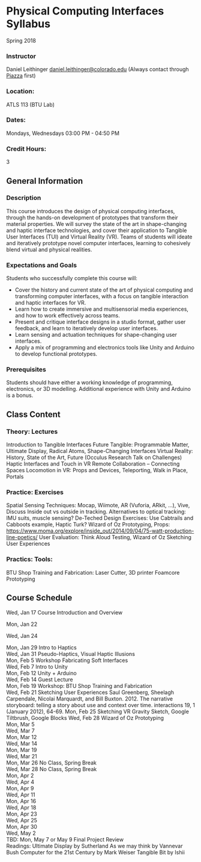 # Physical Computing Interfaces Syllabus
Spring 2018

### Instructor
Daniel Leithinger daniel.leithinger@colorado.edu	(Always contact through [Piazza](piazza.com/colorado/spring2018/atls4519009atls5519009csci4830015csci7000015) first)

### Location: 
ATLS 113 (BTU Lab)

### Dates:
Mondays, Wednesdays 03:00 PM - 04:50 PM 

### Credit Hours:
3

## General Information
### Description
This course introduces the design of physical computing interfaces, through the hands-on development of prototypes that transform their material properties. We will survey the state of the art in shape-changing and haptic interface technologies, and cover their application to Tangible User Interfaces (TUI) and Virtual Reality (VR). Teams of students will ideate and iteratively prototype novel computer interfaces, learning to cohesively blend virtual and physical realities.

### Expectations and Goals
Students who successfully complete this course will:
*	Cover the history and current state of the art of physical computing and transforming computer interfaces, with a focus on tangible interaction and haptic interfaces for VR.
*	Learn how to create immersive and multisensorial media experiences, and how to work effectively across teams.
*	Present and critique interface designs in a studio format, gather user feedback, and learn to iteratively develop user interfaces.
*	Learn sensing and actuation techniques for shape-changing user interfaces.
*	Apply a mix of programming and electronics tools like Unity and Arduino to develop functional prototypes.


### Prerequisites
Students should have either a working knowledge of programming, electronics, or 3D modelling. Additional experience with Unity and Arduino is a bonus.

## Class Content
### Theory: Lectures
Introduction to Tangible Interfaces
Future Tangible: Programmable Matter, Ultimate Display, Radical Atoms, Shape-Changing Interfaces
Virtual Reality: History, State of the Art, Future (Occulus Research Talk on Challenges)
Haptic Interfaces and Touch in VR
Remote Collaboration – Connecting Spaces
Locomotion in VR: Props and Devices, Teleporting, Walk in Place, Portals
### Practice: Exercises
Spatial Sensing Techniques: Mocap, Wiimote, AR (Vuforia, ARkit, …), Vive, Discuss Inside out vs outside in tracking. Alternatives to optical tracking: IMU suits, muscle sensing?
De-Teched Design Exercises: Use Cabtrails and Cabboots example, Haptic Turk? Wizard of Oz Prototyping, Props: https://www.moma.org/explore/inside_out/2014/09/04/75-watt-production-line-poetics/
User Evaluation: Think Aloud Testing, Wizard of Oz 
Sketching User Experiences
### Practics: Tools:
BTU Shop Training and Fabrication: Laser Cutter, 3D printer
Foamcore Prototyping

## Course Schedule
Wed, Jan 17	
Course Introduction and Overview

Mon, Jan 22	

Wed, Jan 24			

Mon, Jan 29	Intro to Haptics		
Wed, Jan 31	Pseudo-Haptics, Visual Haptic Illusions		
Mon, Feb 5	Workshop Fabricating Soft Interfaces		
Wed, Feb 7	Intro to Unity		
Mon, Feb 12	Unity + Arduino		
Wed, Feb 14	Guest Lecture		
Mon, Feb 19	Workshop: BTU Shop Training and Fabrication		
Wed, Feb 21	Sketching User Experiences	Saul Greenberg, Sheelagh Carpendale, Nicolai Marquardt, and Bill Buxton. 2012. The narrative storyboard: telling a story about use and context over time. interactions 19, 1 (January 2012), 64-69.	
Mon, Feb 25	Sketching VR	Gravity Sketch, Google Tiltbrush, Google Blocks	
Wed, Feb 28	Wizard of Oz Prototyping		
Mon, Mar 5			
Wed, Mar 7			
Mon, Mar 12			
Wed, Mar 14			
Mon, Mar 19			
Wed, Mar 21			
Mon, Mar 26	No Class, Spring Break		
Wed, Mar 28	No Class, Spring Break		
Mon, Apr 2			
Wed, Apr 4			
Mon, Apr 9			
Wed, Apr 11			
Mon, Apr 16			
Wed, Apr 18			
Mon, Apr 23			
Wed, Apr 25			
Mon, Apr 30			
Wed, May 2			
TBD: 
Mon, May 7 or May 9	Final Project Review		
Readings:
Ultimate Display by Sutherland
As we may think by Vannevar Bush
Computer for the 21st Century by Mark Weiser
Tangible Bit by Ishii
